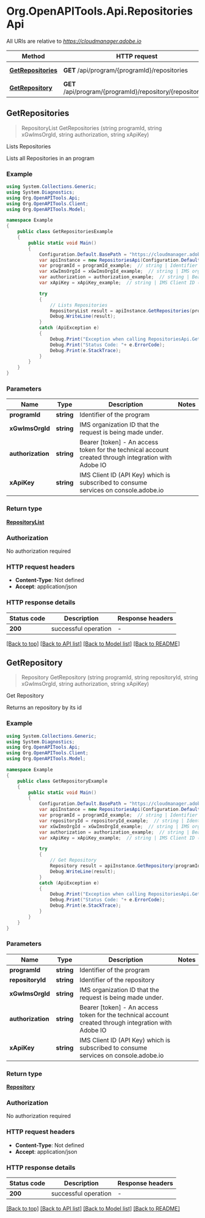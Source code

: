 # Org.OpenAPITools.Api.RepositoriesApi

All URIs are relative to *https://cloudmanager.adobe.io*

Method | HTTP request | Description
------------- | ------------- | -------------
[**GetRepositories**](RepositoriesApi.md#getrepositories) | **GET** /api/program/{programId}/repositories | Lists Repositories
[**GetRepository**](RepositoriesApi.md#getrepository) | **GET** /api/program/{programId}/repository/{repositoryId} | Get Repository



## GetRepositories

> RepositoryList GetRepositories (string programId, string xGwImsOrgId, string authorization, string xApiKey)

Lists Repositories

Lists all Repositories in an program

### Example

```csharp
using System.Collections.Generic;
using System.Diagnostics;
using Org.OpenAPITools.Api;
using Org.OpenAPITools.Client;
using Org.OpenAPITools.Model;

namespace Example
{
    public class GetRepositoriesExample
    {
        public static void Main()
        {
            Configuration.Default.BasePath = "https://cloudmanager.adobe.io";
            var apiInstance = new RepositoriesApi(Configuration.Default);
            var programId = programId_example;  // string | Identifier of the program
            var xGwImsOrgId = xGwImsOrgId_example;  // string | IMS organization ID that the request is being made under.
            var authorization = authorization_example;  // string | Bearer [token] - An access token for the technical account created through integration with Adobe IO
            var xApiKey = xApiKey_example;  // string | IMS Client ID (API Key) which is subscribed to consume services on console.adobe.io

            try
            {
                // Lists Repositories
                RepositoryList result = apiInstance.GetRepositories(programId, xGwImsOrgId, authorization, xApiKey);
                Debug.WriteLine(result);
            }
            catch (ApiException e)
            {
                Debug.Print("Exception when calling RepositoriesApi.GetRepositories: " + e.Message );
                Debug.Print("Status Code: "+ e.ErrorCode);
                Debug.Print(e.StackTrace);
            }
        }
    }
}
```

### Parameters


Name | Type | Description  | Notes
------------- | ------------- | ------------- | -------------
 **programId** | **string**| Identifier of the program | 
 **xGwImsOrgId** | **string**| IMS organization ID that the request is being made under. | 
 **authorization** | **string**| Bearer [token] - An access token for the technical account created through integration with Adobe IO | 
 **xApiKey** | **string**| IMS Client ID (API Key) which is subscribed to consume services on console.adobe.io | 

### Return type

[**RepositoryList**](RepositoryList.md)

### Authorization

No authorization required

### HTTP request headers

- **Content-Type**: Not defined
- **Accept**: application/json

### HTTP response details
| Status code | Description | Response headers |
|-------------|-------------|------------------|
| **200** | successful operation |  -  |

[[Back to top]](#)
[[Back to API list]](../README.md#documentation-for-api-endpoints)
[[Back to Model list]](../README.md#documentation-for-models)
[[Back to README]](../README.md)


## GetRepository

> Repository GetRepository (string programId, string repositoryId, string xGwImsOrgId, string authorization, string xApiKey)

Get Repository

Returns an repository by its id

### Example

```csharp
using System.Collections.Generic;
using System.Diagnostics;
using Org.OpenAPITools.Api;
using Org.OpenAPITools.Client;
using Org.OpenAPITools.Model;

namespace Example
{
    public class GetRepositoryExample
    {
        public static void Main()
        {
            Configuration.Default.BasePath = "https://cloudmanager.adobe.io";
            var apiInstance = new RepositoriesApi(Configuration.Default);
            var programId = programId_example;  // string | Identifier of the program
            var repositoryId = repositoryId_example;  // string | Identifier of the repository
            var xGwImsOrgId = xGwImsOrgId_example;  // string | IMS organization ID that the request is being made under.
            var authorization = authorization_example;  // string | Bearer [token] - An access token for the technical account created through integration with Adobe IO
            var xApiKey = xApiKey_example;  // string | IMS Client ID (API Key) which is subscribed to consume services on console.adobe.io

            try
            {
                // Get Repository
                Repository result = apiInstance.GetRepository(programId, repositoryId, xGwImsOrgId, authorization, xApiKey);
                Debug.WriteLine(result);
            }
            catch (ApiException e)
            {
                Debug.Print("Exception when calling RepositoriesApi.GetRepository: " + e.Message );
                Debug.Print("Status Code: "+ e.ErrorCode);
                Debug.Print(e.StackTrace);
            }
        }
    }
}
```

### Parameters


Name | Type | Description  | Notes
------------- | ------------- | ------------- | -------------
 **programId** | **string**| Identifier of the program | 
 **repositoryId** | **string**| Identifier of the repository | 
 **xGwImsOrgId** | **string**| IMS organization ID that the request is being made under. | 
 **authorization** | **string**| Bearer [token] - An access token for the technical account created through integration with Adobe IO | 
 **xApiKey** | **string**| IMS Client ID (API Key) which is subscribed to consume services on console.adobe.io | 

### Return type

[**Repository**](Repository.md)

### Authorization

No authorization required

### HTTP request headers

- **Content-Type**: Not defined
- **Accept**: application/json

### HTTP response details
| Status code | Description | Response headers |
|-------------|-------------|------------------|
| **200** | successful operation |  -  |

[[Back to top]](#)
[[Back to API list]](../README.md#documentation-for-api-endpoints)
[[Back to Model list]](../README.md#documentation-for-models)
[[Back to README]](../README.md)

